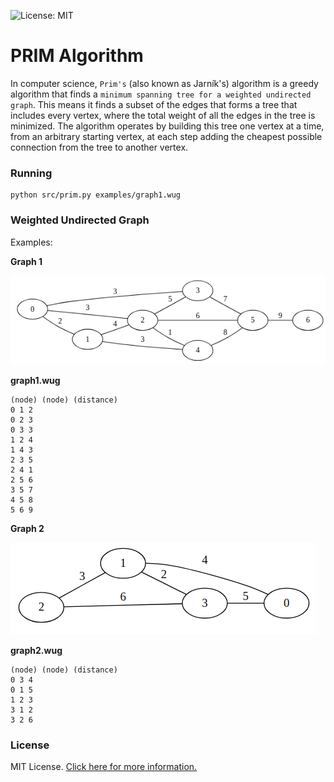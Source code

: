 ![License: MIT](https://img.shields.io/badge/License-MIT-blue.svg)

# PRIM Algorithm

In computer science, `Prim's` (also known as Jarník's) algorithm is a greedy algorithm that finds a `minimum spanning tree for a weighted undirected graph`. This means it finds a subset of the edges that forms a tree that includes every vertex, where the total weight of all the edges in the tree is minimized. The algorithm operates by building this tree one vertex at a time, from an arbitrary starting vertex, at each step adding the cheapest possible connection from the tree to another vertex.

### Running

```
python src/prim.py examples/graph1.wug
```

### Weighted Undirected Graph
Examples:

**Graph 1**

![Graph image](/img/graph1.png)

**graph1.wug**

```
(node) (node) (distance)
0 1 2
0 2 3
0 3 3
1 2 4
1 4 3
2 3 5
2 4 1
2 5 6
3 5 7
4 5 8
5 6 9
```

**Graph 2**

![Graph image](/img/graph2.png)

**graph2.wug**

```
(node) (node) (distance)
0 3 4
0 1 5
1 2 3
3 1 2
3 2 6
```


### License
MIT License. [Click here for more information.](LICENSE)